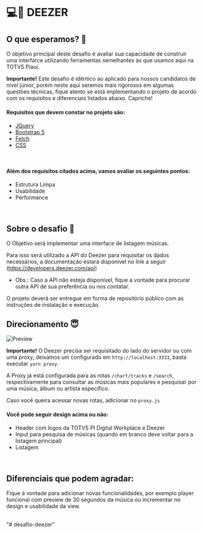 # 💻💖 DEEZER

## O que esperamos? 🤨

O objetivo principal deste desafio é avaliar sua capacidade de construir uma interfarce utilizando ferramentas semelhantes às que usamos aqui na TOTVS Piauí.

**Importante!** Este desafio é idêntico ao aplicado para nossos candidatos de nível júnior, porém neste aqui seremos mais rigorosos em algumas questões técnicas, fique atento se está implementando o projeto de acordo com os requisitos e diferenciais listados abaixo. Capriche!
<br>

#### Requisitos que devem constar no projeto são:

- [JQuery](https://jquery.com/)
- [Bootstrap 5](https://getbootstrap.com/docs/5.0/getting-started/introduction/)
- [Fetch](https://developer.mozilla.org/pt-BR/docs/Web/API/Fetch_API/Using_Fetch)
- [CSS](https://developer.mozilla.org/pt-BR/docs/Web/CSS)
<br>

#### Além dos requisitos citados acima, vamos avaliar os seguintes pontos:

- Estrutura Limpa
- Usabilidade
- Performance
<br>

## Sobre o desafio 🤯

O Objetivo será implementar uma interface de listagem músicas.

Para isso será utilizado a API do Deezer para requisitar os dados necessários, a documentação estará disponível no link a seguir (https://developers.deezer.com/api)

* Obs.: Caso a API não esteja disponível, fique a vontade para procurar outra API de sua preferência ou nos contatar.

O projeto deverá ser entregue em forma de repositório público com as instruções de instalação e execução.
<br>

## Direcionamento 😇
![Preview](images/preview.png)
<br>

**Importante!** O Deezer precisa ser requisitado do lado do servidor ou com uma proxy, deixamos um configurado em ```http://localhost:3333```, basta executar ```yarn proxy```.

A Proxy já está configurada para as rotas ```/chart/tracks``` e ```/search```, respectivamente para consultar as músicas mais populares e pesquisar por uma música, álbum ou artista específico.

Caso você queira acessar novas rotas, adicionar no ```proxy.js```
<br>

#### Você pode seguir design acima ou não:

- Header com logos da TOTVS PI Digital Workplace e Deezer
- Input para pesquisa de músicas (quando em branco deve voltar para a listagem principal)
- Listagem
<br>

## Diferenciais que podem agradar:

Fique à vontade para adicionar novas funcionalidades, por exemplo player funcional com preview de 30 segundos da música ou incrementar no design e usabilidade da view.
<br>

<br>
"# desafio-deezer" 
